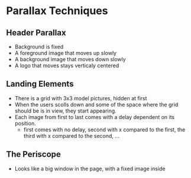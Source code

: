 # Parallax Techniques

## Header Parallax

- Background is fixed
- A foreground image that moves up slowly
- A background image that moves down slowly
- A logo that moves stays verticaly centered

## Landing Elements

- There is a grid with 3x3 model pictures, hidden at first
- When the users scolls down and some of the space where the grid should be is in view, they start appearing.
- Each image from first to last comes with a delay dependent on its position.
    - first comes with no delay, second with x compared to the first, the third with x compared to the second, ...

## The Periscope

- Looks like a big window in the page, with a fixed image inside